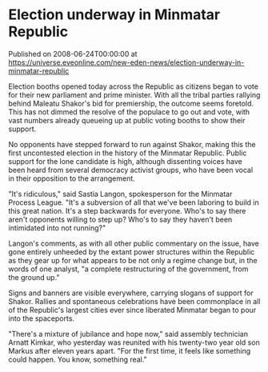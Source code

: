 # Election underway in Minmatar Republic
Published on 2008-06-24T00:00:00 at https://universe.eveonline.com/new-eden-news/election-underway-in-minmatar-republic

Election booths opened today across the Republic as citizens began to vote for their new parliament and prime minister. With all the tribal parties rallying behind Maleatu Shakor's bid for premiership, the outcome seems foretold. This has not dimmed the resolve of the populace to go out and vote, with vast numbers already queueing up at public voting booths to show their support.   
  
No opponents have stepped forward to run against Shakor, making this the first uncontested election in the history of the Minmatar Republic. Public support for the lone candidate is high, although dissenting voices have been heard from several democracy activist groups, who have been vocal in their opposition to the arrangement.   
  
"It's ridiculous," said Sastia Langon, spokesperson for the Minmatar Process League. "It's a subversion of all that we've been laboring to build in this great nation. It's a step backwards for everyone. Who's to say there aren't opponents willing to step up? Who's to say they haven't been intimidated into not running?"   
  
Langon's comments, as with all other public commentary on the issue, have gone entirely unheeded by the extant power structures within the Republic as they gear up for what appears to be not only a regime change but, in the words of one analyst, "a complete restructuring of the government, from the ground up."   
  
Signs and banners are visible everywhere, carrying slogans of support for Shakor. Rallies and spontaneous celebrations have been commonplace in all of the Republic's largest cities ever since liberated Minmatar began to pour into the spaceports.   
  
"There's a mixture of jubilance and hope now," said assembly technician Arnatt Kimkar, who yesterday was reunited with his twenty-two year old son Markus after eleven years apart. "For the first time, it feels like something could happen. You know, something real."

